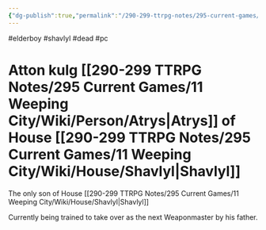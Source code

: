 ```yaml
---
{"dg-publish":true,"permalink":"/290-299-ttrpg-notes/295-current-games/11-weeping-city/wiki/person/atton/"}
---
```



#elderboy #shavlyl #dead #pc 

# Atton kulg [[290-299 TTRPG Notes/295 Current Games/11 Weeping City/Wiki/Person/Atrys\|Atrys]] of House [[290-299 TTRPG Notes/295 Current Games/11 Weeping City/Wiki/House/Shavlyl\|Shavlyl]]

The only son of House [[290-299 TTRPG Notes/295 Current Games/11 Weeping City/Wiki/House/Shavlyl\|Shavlyl]]

Currently being trained to take over as the next Weaponmaster by his father.